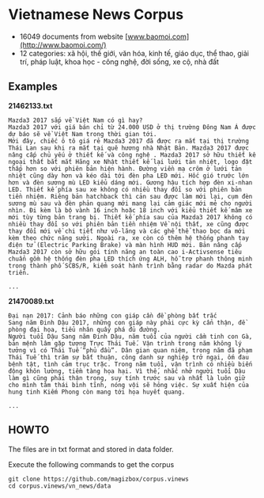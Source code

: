 # Vietnamese News Corpus

* 16049 documents from website [www.baomoi.com](http://www.baomoi.com/)
* 12 categories: xã hội, thế giới, văn hóa, kinh tế, giáo dục, thể thao, giải trí, pháp luật, khoa học - công nghệ, đời sống, xe cộ, nhà đất

## Examples

**21462133.txt**
```
Mazda3 2017 sắp về Việt Nam có gì hay?
Mazda3 2017 với giá bán chỉ từ 24.000 USD ở thị trường Đông Nam Á được dự báo sẽ về Việt Nam trong thời gian tới.
Mới đây, chiếc ô tô giá rẻ Mazda3 2017 đã được ra mắt tại thị trường Thái Lan sau khi ra mắt tại quê hương nhà Nhật Bản. Mazda3 2017 được nâng cấp chủ yếu ở thiết kế và công nghệ . Mazda3 2017 sở hữu thiết kế ngoại thất bắt mắt Hãng xe Nhật thiết kế lại lưới tản nhiệt, logo đặt thấp hơn so với phiên bản hiện hành. Đường viền mạ crôm ở lưới tản nhiệt cũng dày hơn và kéo dài tới đèn pha LED mới. Hốc gió trước lớn hơn và đèn sương mù LED kiểu dáng mới. Gương hậu tích hợp đèn xi-nhan LED. Thiết kế phía sau xe không có nhiều thay đổi so với phiên bản tiền nhiệm. Riêng bản hatchback thì cản sau được làm mới lại, cụm đèn sương mù sau và đèn phản quang mới mang lại cảm giác mới mẻ cho người nhìn. Đi kèm là bộ vành 16 inch hoặc 18 inch với kiểu thiết kế mâm xe mới tùy từng bản trang bị. Thiết kế phía sau của Mazda3 2017 không có nhiều thay đổi so với phiên bản tiền nhiệm Về nội thất, xe cũng được thay đổi mới về chi tiết như vô-lăng và các ghế thể thao bọc da mới kèm theo chức năng sưởi. Ngoài ra, xe còn có thêm hệ thống phanh tay điện tử (Electric Parking Brake) và màn hình HUD mới. Bản nâng cấp Mazda3 2017 còn sở hữu gói tính năng an toàn cao i-Activsense tiêu chuẩn gồm hệ thống đèn pha LED thích ứng ALH, hỗ trợ phanh thông minh trong thành phố SCBS/R, kiểm soát hành trình bằng radar do Mazda phát triển.

...
```

**21470089.txt**

```
Đại nạn 2017: Cảnh báo những con giáp cần đề phòng bất trắc
Sang năm Đinh Dậu 2017, những con giáp này phải cực kỳ cẩn thận, đề phòng đại họa, tiểu nhân quấy phá đủ đường.
Người tuổi Dậu Sang năm Đinh Dậu, năm tuổi của người cầm tinh con Gà, bản mệnh lâm gặp tượng Trực Thái Tuế. Vận trình trong năm không lý tưởng vì có Thái Tuế “phủ đầu”. Dân gian quan niệm, trong năm đã phạm Thái Tuế thì trăm sự bất thuận, công danh sự nghiệp trở ngại, ốm đau bệnh tật, tình cảm trục trặc. Trong năm tuổi, vận trình có nhiều biến động khôn lường, tiềm tàng họa hại. Vì thế, nhắc nhở người tuổi Dậu làm gì cũng phải thận trọng, suy tính trước sau và nhất là luôn giữ cho mình tâm thái bình tĩnh, nóng vội sẽ hỏng việc. Sự xuất hiện của hung tinh Kiếm Phong còn mang tới họa huyết quang.

...
```

## HOWTO

The files are in txt format and stored in data folder.

Execute the following commands to get the corpus

```
git clone https://github.com/magizbox/corpus.vinews
cd corpus.vinews/vn_news/data
```